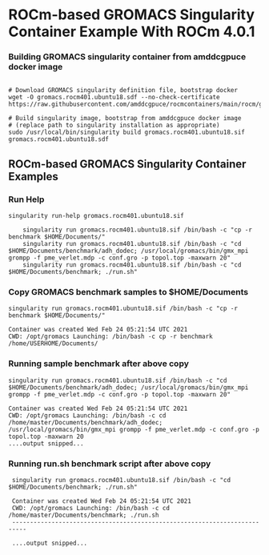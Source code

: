 # ROCm-based GROMACS Singularity Container Example With ROCm 4.0.1

### Building GROMACS singularity container from amddcgpuce docker image
```

# Download GROMACS singularity definition file, bootstrap docker
wget -O gromacs.rocm401.ubuntu18.sdf --no-check-certificate https://raw.githubusercontent.com/amddcgpuce/rocmcontainers/main/rocm/gromacs.rocm401.ubuntu18.sdf

# Build singularity image, bootstrap from amddcgpuce docker image
# (replace path to singularity installation as appropriate)
sudo /usr/local/bin/singularity build gromacs.rocm401.ubuntu18.sif gromacs.rocm401.ubuntu18.sdf

```

## ROCm-based GROMACS Singularity Container Examples
### Run Help
```
singularity run-help gromacs.rocm401.ubuntu18.sif

    singularity run gromacs.rocm401.ubuntu18.sif /bin/bash -c "cp -r benchmark $HOME/Documents/"
    singularity run gromacs.rocm401.ubuntu18.sif /bin/bash -c "cd $HOME/Documents/benchmark/adh_dodec; /usr/local/gromacs/bin/gmx_mpi grompp -f pme_verlet.mdp -c conf.gro -p topol.top -maxwarn 20"
    singularity run gromacs.rocm401.ubuntu18.sif /bin/bash -c "cd $HOME/Documents/benchmark; ./run.sh"

```

### Copy GROMACS benchmark samples to $HOME/Documents
```
singularity run gromacs.rocm401.ubuntu18.sif /bin/bash -c "cp -r benchmark $HOME/Documents/"

Container was created Wed Feb 24 05:21:54 UTC 2021
CWD: /opt/gromacs Launching: /bin/bash -c cp -r benchmark /home/USERHOME/Documents/

```

### Running sample benchmark after above copy
```
singularity run gromacs.rocm401.ubuntu18.sif /bin/bash -c "cd $HOME/Documents/benchmark/adh_dodec; /usr/local/gromacs/bin/gmx_mpi grompp -f pme_verlet.mdp -c conf.gro -p topol.top -maxwarn 20"

Container was created Wed Feb 24 05:21:54 UTC 2021
CWD: /opt/gromacs Launching: /bin/bash -c cd /home/master/Documents/benchmark/adh_dodec; /usr/local/gromacs/bin/gmx_mpi grompp -f pme_verlet.mdp -c conf.gro -p topol.top -maxwarn 20
....output snipped...

```

### Running run.sh benchmark script after above copy
```
 singularity run gromacs.rocm401.ubuntu18.sif /bin/bash -c "cd $HOME/Documents/benchmark; ./run.sh"

 Container was created Wed Feb 24 05:21:54 UTC 2021
 CWD: /opt/gromacs Launching: /bin/bash -c cd /home/master/Documents/benchmark; ./run.sh
 --------------------------------------------------------------------------

 ....output snipped...
```
